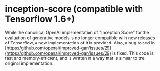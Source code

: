 # inception-score (compatible with Tensorflow 1.6+)
While the canonical OpenAI implementation of "Inception Score" for the evaluation of generative models is no longer compatible with new releases of Tensorflow,
a new implementation of it is provided. Also, a bug raised in [https://github.com/openai/improved-gan/issues/29](https://github.com/openai/improved-gan/issues/29) is fixed. This code is fast and memory-efficient, and is written in a way that is similar to the original implementation.

